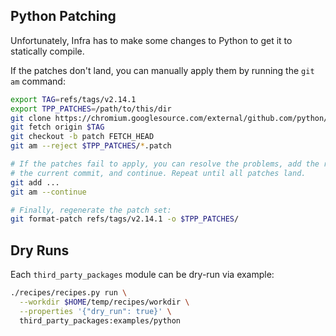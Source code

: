 ## Python Patching

Unfortunately, Infra has to make some changes to Python to get it to statically
compile.

If the patches don't land, you can manually apply them by running the `git am`
command:

```sh
export TAG=refs/tags/v2.14.1
export TPP_PATCHES=/path/to/this/dir
git clone https://chromium.googlesource.com/external/github.com/python/cpython
git fetch origin $TAG
git checkout -b patch FETCH_HEAD
git am --reject $TPP_PATCHES/*.patch

# If the patches fail to apply, you can resolve the problems, add the results to
# the current commit, and continue. Repeat until all patches land.
git add ...
git am --continue

# Finally, regenerate the patch set:
git format-patch refs/tags/v2.14.1 -o $TPP_PATCHES/
```

## Dry Runs

Each `third_party_packages` module can be dry-run via example:

```sh
./recipes/recipes.py run \
  --workdir $HOME/temp/recipes/workdir \
  --properties '{"dry_run": true}' \
  third_party_packages:examples/python
```
